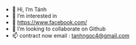 - 👋 Hi, I’m Tánh
- 👀 I’m interested in
- 🌱 https://www.facebook.com/
- 💞️ I’m looking to collaborate on Github
- 📫 contract now email : tanhngoc4@gmail.com

<!---
TanhGL/TanhGL is a ✨ special ✨ repository because its `README.md` (this file) appears on your GitHub profile.
You can click the Preview link to take a look at your changes.
--->
